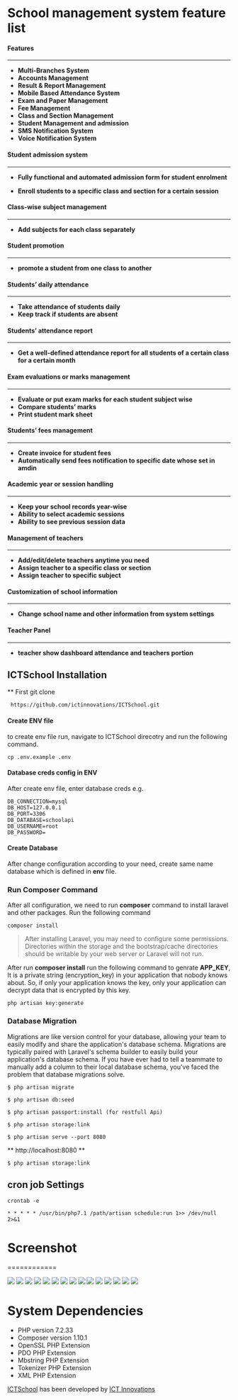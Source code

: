 
School management system feature list
====================================

#### Features
-------------
* __Multi-Branches System__
* __Accounts Management__
* __Result & Report Management__
* __Mobile Based Attendance System__
* __Exam and Paper Management__
* __Fee Management__
* __Class and Section Management__
* __Student Management and admission__
* __SMS Notification  System__
* __Voice Notification System__


#### Student admission system 
-----------------------------
* __Fully functional and automated admission form for student enrolment__

* __Enroll students to a specific class and section for a certain session__

#### Class-wise subject management  
----------------------------------
* __Add subjects for each class separately__

#### Student promotion 
-----------------------
* __promote a student from one class to another__

#### Students’ daily attendance  
-------------------------------
* __Take attendance of students daily__
* __Keep track if students are absent__


#### Students’ attendance report  
---------------------------------
* __Get a well-defined attendance report for all students of a certain class for a certain month__

#### Exam evaluations or marks management   
------------------------------------------
* __Evaluate or put exam marks for each student subject wise__
* __Compare students’ marks__
* __Print student mark sheet__

#### Students’ fees management   
-------------------------------
* __Create invoice for student fees__
* __Automatically send fees notification to specific date whose set in amdin__

#### Academic year or session handling    
---------------------------------------
* __Keep your school records year-wise__
* __Ability to select academic sessions__
* __Ability to see previous session data__

#### Management of teachers     
----------------------------
* __Add/edit/delete teachers anytime you need__
* __Assign teacher to a specific class or section__
* __Assign teacher to specific subject__

#### Customization of school information    
-----------------------------------------
* __Change school name and other information from system settings__

#### Teacher Panel    
-------------------
* __teacher show dashboard attendance and teachers portion__

## ICTSchool Installation


** First git clone
```
 https://github.com/ictinnovations/ICTSchool.git
 ```
#### Create ENV file
to create env file run, navigate to ICTSchool direcotry and run the following command.
```
cp .env.example .env
```
#### Database creds config in ENV

After create env file, enter database creds e.g.
```
DB_CONNECTION=mysql
DB_HOST=127.0.0.1
DB_PORT=3306
DB_DATABASE=schoolapi
DB_USERNAME=root
DB_PASSWORD=
```

#### Create Database
After change configuration according to your need, create same name database which is defined in **env** file.

### Run Composer Command
After all configuration, we need to run **composer** command to install laravel and other packages. Run the following command
```
composer install
```
>After installing Laravel, you may need to configure some permissions. Directories within the storage and the bootstrap/cache directories should be writable by your web server or Laravel will not run.

After run **composer install**  run the following command to genrate **APP_KEY**, It is a private string (encryption_key) in your application that nobody knows about. So, if only your application knows the key, only your application can decrypt data that is encrypted by this key.
```
php artisan key:generate
```
### Database Migration
Migrations are like version control for your database, allowing your team to easily modify and share the application's database schema. Migrations are typically paired with Laravel's schema builder to easily build your application's database schema. If you have ever had to tell a teammate to manually add a column to their local database schema, you've faced the problem that database migrations solve.
```
$ php artisan migrate
```
```
$ php artisan db:seed
```
```
$ php artisan passport:install (for restfull Api)
```
```
$ php artisan storage:link
```
```
$ php artisan serve --port 8080
```
**  http://localhost:8080 **
```
$ php artisan storage:link

```
## cron job Settings
```
crontab -e

* * * * * /usr/bin/php7.1 /path/artisan schedule:run 1>> /dev/null 2>&1

```
# Screenshot
============

<img src="screenshoot/Screenshot(21).png" >
<img src="screenshoot/Screenshot(22).png" >
<img src="screenshoot/Screenshot(23).png" >
<img src="screenshoot/Screenshot(24).png" >
<img src="screenshoot/Screenshot(25).png" >
<img src="screenshoot/Screenshot(26).png" >
<img src="screenshoot/Screenshot(27).png" >
<img src="screenshoot/Screenshot(28).png" >
<img src="screenshoot/Screenshot(29).png" >
<img src="screenshoot/Screenshot(30).png" >
<img src="screenshoot/Screenshot(31).png" >
<img src="screenshoot/Screenshot(32).png" >
<img src="screenshoot/Screenshot(34).png" >
<img src="screenshoot/Screenshot(35).png" >
<img src="screenshoot/Screenshot(33).png" >

System Dependencies
===================
- PHP version 7.2.33
- Composer version 1.10.1
- OpenSSL PHP Extension
- PDO PHP Extension
- Mbstring PHP Extension
- Tokenizer PHP Extension
- XML PHP Extension

[ICTSchool](https://github.com/ictinnovations/ICTSchool) has been developed by [ICT Innovations](https://www.ictinnovations.com/) 

